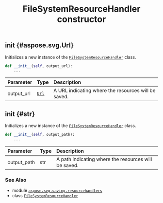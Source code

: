 ﻿---
title: FileSystemResourceHandler constructor
second_title: Aspose.SVG for Python via .NET API References
description: 
type: docs
weight: 10
url: /python-net/aspose.svg.saving.resourcehandlers/filesystemresourcehandler/__init__/
is_root: false
---

## __init__ {#aspose.svg.Url}

Initializes a new instance of the [`FileSystemResourceHandler`](/svg/python-net/aspose.svg.saving.resourcehandlers/filesystemresourcehandler) class.



```python
def __init__(self, output_url):
    ...
```


| Parameter | Type | Description |
| :- | :- | :- |
| output_url | [`Url`](/svg/python-net/aspose.svg/url) | A URL indicating where the resources will be saved. |


## __init__ {#str}

Initializes a new instance of the [`FileSystemResourceHandler`](/svg/python-net/aspose.svg.saving.resourcehandlers/filesystemresourcehandler) class.



```python
def __init__(self, output_path):
    ...
```


| Parameter | Type | Description |
| :- | :- | :- |
| output_path | str | A path indicating where the resources will be saved. |



### See Also
* module [`aspose.svg.saving.resourcehandlers`](../../)
* class [`FileSystemResourceHandler`](/svg/python-net/aspose.svg.saving.resourcehandlers/filesystemresourcehandler)

